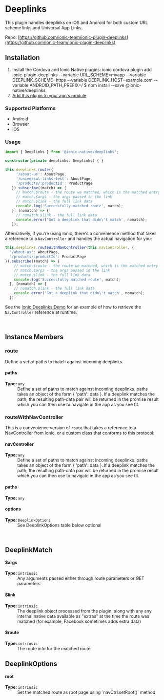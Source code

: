 # Deeplinks 

This plugin handles deeplinks on iOS and Android for both custom URL scheme links
and Universal App Links.


Repo: [https://github.com/ionic-team/ionic-plugin-deeplinks](https://github.com/ionic-team/ionic-plugin-deeplinks)



## Installation 

<ol>
<li>Install the Cordova and Ionic Native plugins:
<code-block language="shell">ionic cordova plugin add ionic-plugin-deeplinks --variable URL_SCHEME=myapp --variable DEEPLINK_SCHEME=https --variable DEEPLINK_HOST=example.com --variable ANDROID_PATH_PREFIX=/
$ npm install --save @ionic-native/deeplinks
</code-block>
</li>
<li><a href="/docs/native/#Add_Plugins_to_Your_App_Module">Add this plugin to your app's module</a></li>
</ol>



### Supported Platforms

* Android
* Browser
* iOS




### Usage


```typescript
import { Deeplinks } from '@ionic-native/deeplinks';

constructor(private deeplinks: Deeplinks) { }

this.deeplinks.route({
     '/about-us': AboutPage,
     '/universal-links-test': AboutPage,
     '/products/:productId': ProductPage
   }).subscribe((match) => {
     // match.$route - the route we matched, which is the matched entry from the arguments to route()
     // match.$args - the args passed in the link
     // match.$link - the full link data
     console.log('Successfully matched route', match);
   }, (nomatch) => {
     // nomatch.$link - the full link data
     console.error('Got a deeplink that didn\'t match', nomatch);
   });
```

Alternatively, if you're using Ionic, there's a convenience method that takes a reference to a `NavController` and handles
the actual navigation for you:

```typescript
this.deeplinks.routeWithNavController(this.navController, {
  '/about-us': AboutPage,
  '/products/:productId': ProductPage
}).subscribe((match) => {
    // match.$route - the route we matched, which is the matched entry from the arguments to route()
    // match.$args - the args passed in the link
    // match.$link - the full link data
    console.log('Successfully matched route', match);
  }, (nomatch) => {
    // nomatch.$link - the full link data
    console.error('Got a deeplink that didn\'t match', nomatch);
  });
```

See the [Ionic Deeplinks Demo](https://github.com/ionic-team/ionic2-deeplinks-demo/blob/master/app/app.ts) for an example of how to
retrieve the `NavController` reference at runtime.




<p><br></p>

## Instance Members

### route

Define a set of paths to match against incoming deeplinks.

<dl>
<dt><h4>paths</h4><strong>Type: </strong><code>any</code></dt>
<dd>Define a set of paths to match against incoming deeplinks.
paths takes an object of the form { 'path': data }. If a deeplink
matches the path, the resulting path-data pair will be returned in the
promise result which you can then use to navigate in the app as you see fit.</dd>
</dl>

### routeWithNavController

This is a convenience version of `route` that takes a reference to a NavController
from Ionic, or a custom class that conforms to this protocol:

<dl>
<dt><h4>navController</h4><strong>Type: </strong><code>any</code></dt>
<dd>Define a set of paths to match against incoming deeplinks.
paths takes an object of the form { 'path': data }. If a deeplink
matches the path, the resulting path-data pair will be returned in the
promise result which you can then use to navigate in the app as you see fit.
</dd><dt><h4>paths</h4><strong>Type: </strong><code>any</code></dt>
<dd>
</dd><dt><h4>options</h4><strong>Type: </strong><code>DeeplinkOptions</code></dt>
<dd>See DeeplinkOptions table below <span class="tag">optional</span></dd>
</dl>

<p><br></p>

## DeeplinkMatch

<dl>
<dt><h4>$args</h4><strong>Type: </strong><code>intrinsic</code></dt>
<dd>Any arguments passed either through route parameters or GET parameters</dd><dt><h4>$link</h4><strong>Type: </strong><code>intrinsic</code></dt>
<dd>The deeplink object processed from the plugin, along with any
any internal native data available as "extras" at the time
the route was matched (for example, Facebook sometimes adds extra data)</dd><dt><h4>$route</h4><strong>Type: </strong><code>intrinsic</code></dt>
<dd>The route info for the matched route</dd>
</dl>

## DeeplinkOptions

<dl>
<dt><h4>root</h4><strong>Type: </strong><code>intrinsic</code></dt>
<dd>Set the matched route as root page using `navCtrl.setRoot()` method.</dd>
</dl>


